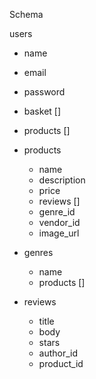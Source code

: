 Schema

users
  - name
  - email
  - password
  - basket []
  - products []

- products
  - name
  - description
  - price
  - reviews []
  - genre_id
  - vendor_id
  - image_url

- genres
  - name
  - products []
  
- reviews
  - title
  - body
  - stars
  - author_id
  - product_id
  
